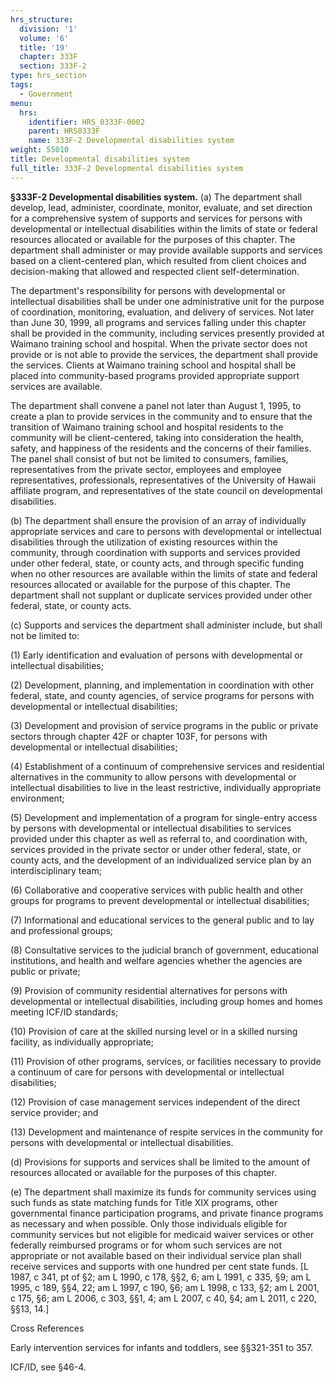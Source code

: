 ```yaml
---
hrs_structure:
  division: '1'
  volume: '6'
  title: '19'
  chapter: 333F
  section: 333F-2
type: hrs_section
tags:
  - Government
menu:
  hrs:
    identifier: HRS_0333F-0002
    parent: HRS0333F
    name: 333F-2 Developmental disabilities system
weight: 55010
title: Developmental disabilities system
full_title: 333F-2 Developmental disabilities system
---
```

**§333F-2 Developmental disabilities system.** (a) The department shall develop, lead, administer, coordinate, monitor, evaluate, and set direction for a comprehensive system of supports and services for persons with developmental or intellectual disabilities within the limits of state or federal resources allocated or available for the purposes of this chapter. The department shall administer or may provide available supports and services based on a client-centered plan, which resulted from client choices and decision-making that allowed and respected client self-determination.

The department's responsibility for persons with developmental or intellectual disabilities shall be under one administrative unit for the purpose of coordination, monitoring, evaluation, and delivery of services. Not later than June 30, 1999, all programs and services falling under this chapter shall be provided in the community, including services presently provided at Waimano training school and hospital. When the private sector does not provide or is not able to provide the services, the department shall provide the services. Clients at Waimano training school and hospital shall be placed into community-based programs provided appropriate support services are available.

The department shall convene a panel not later than August 1, 1995, to create a plan to provide services in the community and to ensure that the transition of Waimano training school and hospital residents to the community will be client-centered, taking into consideration the health, safety, and happiness of the residents and the concerns of their families. The panel shall consist of but not be limited to consumers, families, representatives from the private sector, employees and employee representatives, professionals, representatives of the University of Hawaii affiliate program, and representatives of the state council on developmental disabilities.

(b) The department shall ensure the provision of an array of individually appropriate services and care to persons with developmental or intellectual disabilities through the utilization of existing resources within the community, through coordination with supports and services provided under other federal, state, or county acts, and through specific funding when no other resources are available within the limits of state and federal resources allocated or available for the purpose of this chapter. The department shall not supplant or duplicate services provided under other federal, state, or county acts.

(c) Supports and services the department shall administer include, but shall not be limited to:

(1) Early identification and evaluation of persons with developmental or intellectual disabilities;

(2) Development, planning, and implementation in coordination with other federal, state, and county agencies, of service programs for persons with developmental or intellectual disabilities;

(3) Development and provision of service programs in the public or private sectors through chapter 42F or chapter 103F, for persons with developmental or intellectual disabilities;

(4) Establishment of a continuum of comprehensive services and residential alternatives in the community to allow persons with developmental or intellectual disabilities to live in the least restrictive, individually appropriate environment;

(5) Development and implementation of a program for single-entry access by persons with developmental or intellectual disabilities to services provided under this chapter as well as referral to, and coordination with, services provided in the private sector or under other federal, state, or county acts, and the development of an individualized service plan by an interdisciplinary team;

(6) Collaborative and cooperative services with public health and other groups for programs to prevent developmental or intellectual disabilities;

(7) Informational and educational services to the general public and to lay and professional groups;

(8) Consultative services to the judicial branch of government, educational institutions, and health and welfare agencies whether the agencies are public or private;

(9) Provision of community residential alternatives for persons with developmental or intellectual disabilities, including group homes and homes meeting ICF/ID standards;

(10) Provision of care at the skilled nursing level or in a skilled nursing facility, as individually appropriate;

(11) Provision of other programs, services, or facilities necessary to provide a continuum of care for persons with developmental or intellectual disabilities;

(12) Provision of case management services independent of the direct service provider; and

(13) Development and maintenance of respite services in the community for persons with developmental or intellectual disabilities.

(d) Provisions for supports and services shall be limited to the amount of resources allocated or available for the purposes of this chapter.

(e) The department shall maximize its funds for community services using such funds as state matching funds for Title XIX programs, other governmental finance participation programs, and private finance programs as necessary and when possible. Only those individuals eligible for community services but not eligible for medicaid waiver services or other federally reimbursed programs or for whom such services are not appropriate or not available based on their individual service plan shall receive services and supports with one hundred per cent state funds. [L 1987, c 341, pt of §2; am L 1990, c 178, §§2, 6; am L 1991, c 335, §9; am L 1995, c 189, §§4, 22; am L 1997, c 190, §6; am L 1998, c 133, §2; am L 2001, c 175, §6; am L 2006, c 303, §§1, 4; am L 2007, c 40, §4; am L 2011, c 220, §§13, 14.]

Cross References

Early intervention services for infants and toddlers, see §§321-351 to 357.

ICF/ID, see §46-4.